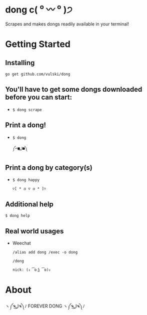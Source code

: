 # dong c( ⁰ 〰 ⁰ )੭
Scrapes and makes dongs readily available in your terminal!


# Getting Started
## Installing
`go get github.com/vulski/dong`


## You'll have to get some dongs downloaded before you can start:
 - `$ dong scrape`
 
## Print a dong!
- `$ dong`

   `༼⌐■ل͟■༽`

## Print a dong by category(s)
- `$ dong happy` 

   `୧[ * ಡ ▽ ಡ * ]୨`

## Additional help
 `$ dong help`

## Real world usages
- Weechat

  `/alias add dong /exec -o dong`
  
  `/dong`
  
  `nick: (ง ͡ʘ ͜ʖ ͡ʘ)ง`

# About
ヽ༼ຈل͜ຈ༽ﾉ FOREVER DONG ヽ༼ຈل͜ຈ༽ﾉ
